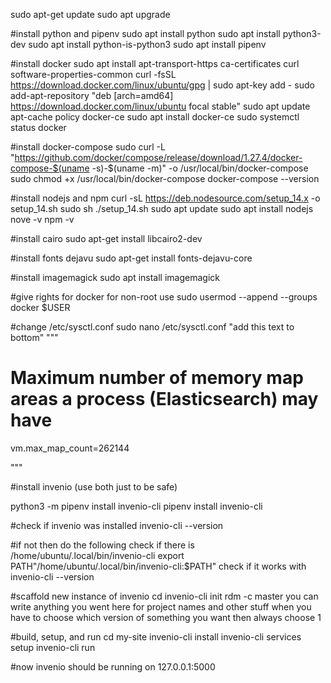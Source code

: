sudo apt-get update
sudo apt upgrade

#install python and pipenv
sudo apt install python
sudo apt install python3-dev
sudo apt install python-is-python3
sudo apt install pipenv

#install docker
sudo apt install apt-transport-https ca-certificates curl software-properties-common
curl -fsSL https://download.docker.com/linux/ubuntu/gpg | sudo apt-key add -
sudo add-apt-repository "deb [arch=amd64] https://download.docker.com/linux/ubuntu focal stable"
sudo apt update
apt-cache policy docker-ce
sudo apt install docker-ce
sudo systemctl status docker

#install docker-compose
sudo curl -L "https://github.com/docker/compose/release/download/1.27.4/docker-compose-$(uname -s)-$(uname -m)" -o /usr/local/bin/docker-compose
sudo chmod +x /usr/local/bin/docker-compose
docker-compose --version

#install nodejs and npm
curl -sL https://deb.nodesource.com/setup_14.x -o setup_14.sh
sudo sh ./setup_14.sh
sudo apt update
sudo apt install nodejs
nove -v
npm -v

#install cairo
sudo apt-get install libcairo2-dev

#install fonts dejavu
sudo apt-get install fonts-dejavu-core

#install imagemagick
sudo apt install imagemagick

#give rights for docker for non-root use
sudo usermod --append --groups docker $USER

#change /etc/sysctl.conf
sudo nano /etc/sysctl.conf
"add this text to bottom"
"""
# Maximum number of memory map areas a process (Elasticsearch) may have
vm.max_map_count=262144

"""

#install invenio (use both just to be safe)

python3 -m pipenv install invenio-cli
pipenv install invenio-cli

#check if invenio was installed
invenio-cli --version

#if not then do the following
check if there is /home/ubuntu/.local/bin/invenio-cli
export PATH"/home/ubuntu/.local/bin/invenio-cli:$PATH"
check if it works with invenio-cli --version

#scaffold new instance of invenio
cd
invenio-cli init rdm -c master
you can write anything you went here for project names and other stuff
when you have to choose which version of something you want then always choose 1

#build, setup, and run
cd my-site
invenio-cli install
invenio-cli services setup
invenio-cli run

#now invenio should be running on 127.0.0.1:5000
